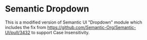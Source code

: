 # Semantic Dropdown

This is a modified version of Semantic UI "Dropdown" module which includes the fix from https://github.com/Semantic-Org/Semantic-UI/pull/3432 to support Case Insensitivity.
